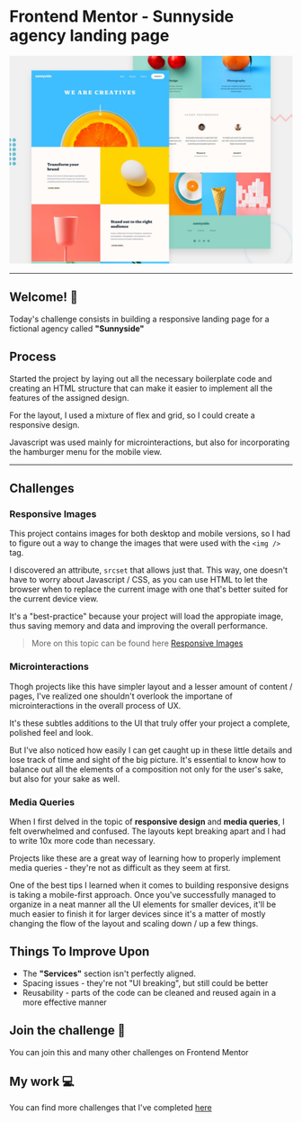 # Frontend Mentor - Sunnyside agency landing page

![Design preview for the Sunnyside agency landing page coding challenge](./design/desktop-preview.jpg)

---

## Welcome! 👋

Today's challenge consists in building a responsive landing page for a fictional agency called **"Sunnyside"**

## Process

Started the project by laying out all the necessary boilerplate code and creating an HTML structure that can make it easier to implement all the features of the assigned design.

For the layout, I used a mixture of flex and grid, so I could create a responsive design.

Javascript was used mainly for microinteractions, but also for incorporating the hamburger menu for the mobile view.

---

## Challenges

### Responsive Images
This project contains images for both desktop and mobile versions, so I had to figure out a way to change the images that were used with the `<img />` tag.

I discovered an attribute, `srcset` that allows just that. This way, one doesn't have to worry about Javascript / CSS, as you can use HTML to let the browser when to replace the current image with one that's better suited for the current device view.

It's a "best-practice" because your project will load the appropiate image, thus saving memory and data and improving the overall performance.

> More on this topic can be found here [Responsive Images](https://developer.mozilla.org/en-US/docs/Learn/HTML/Multimedia_and_embedding/Responsive_images)

### Microinteractions
Thogh projects like this have simpler layout and a lesser amount of content / pages, I've realized one shouldn't overlook the importane of microinteractions in the overall process of UX.

It's these subtles additions to the UI that truly offer your project a complete, polished feel and look. 

But I've also noticed how easily I can get caught up in these little details and lose track of time and sight of the big picture. It's essential to know how to balance out all the elements of a composition not only for the user's sake, but also for your sake as well.

### Media Queries
When I first delved in the topic of **responsive design** and **media queries**, I felt overwhelmed and confused. The layouts kept breaking apart and I had to write 10x more code than necessary.

Projects like these are a great way of learning how to properly implement media queries - they're not as difficult as they seem at first.

One of the best tips I learned when it comes to building responsive designs is taking a mobile-first approach. Once you've successfully managed to organize in a neat manner all the UI elements for smaller devices, it'll be much easier to finish it for larger devices since it's a matter of mostly changing the flow of the layout and scaling down / up a few things.

## Things To Improve Upon

* The **"Services"** section isn't perfectly aligned. 
* Spacing issues - they're not "UI breaking", but still could be better
* Reusability - parts of the code can be cleaned and reused again in a more effective manner

## Join the challenge 💪
You can join this and many other challenges on Frontend Mentor

## My work 💻
You can find more challenges that I've completed [here](https://www.frontendmentor.io/profile/Remus432)